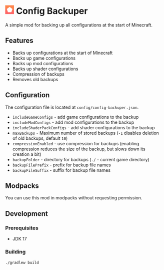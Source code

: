# <img src="src/main/resources/assets/config-backuper/icon.png" width="28"> Config Backuper

A simple mod for backing up all configurations at the start of Minecraft.

## Features

- Backs up configurations at the start of Minecraft
- Backs up game configurations
- Backs up mod configurations
- Backs up shader configurations
- Compression of backups
- Removes old backups

## Configuration

The configuration file is located at `config/config-backuper.json`.

- `includeGameConfigs` - add game configurations to the backup
- `includeModConfigs` - add mod configurations to the backup
- `includeShaderPackConfigs` - add shader configurations to the backup
- `maxBackups` - Maximum number of stored backups (`-1` disables deletion of old backups, default `10`)
- `compressionEnabled` - use compression for backups (enabling compression reduces the size of the backup, but slows down its creation a bit)
- `backupFolder` - directory for backups (`./` - current game directory)
- `backupFilePrefix` - prefix for backup file names
- `backupFileSuffix` - suffix for backup file names

## Modpacks

You can use this mod in modpacks without requesting permission.

## Development

### Prerequisites

- JDK 17

### Building

```shell
./gradlew build
```
